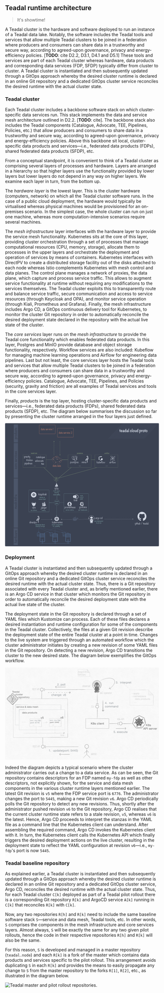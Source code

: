Teadal runtime architecture
---------------------------
> It's showtime!


A Teadal cluster is the hardware and software deployed to run an
instance of a Teadal data lake. Notably, the software includes the
Teadal tools and services that allow multiple Teadal clusters to be
joined in a federation where producers and consumers can share data
in a trustworthy and secure way, according to agreed-upon governance,
privacy and energy-efficiency policies. [**TODO**: cite D2.2, D3.1,
D4.1 and D5.1] These tools and services are part of each Teadal cluster
whereas hardware, data products and corresponding data services (FDP,
SFDP) typically differ from cluster to cluster. A Teadal cluster is
instantiated and then subsequently updated through a GitOps approach
whereby the desired cluster runtime is declared in an online Git
repository and a dedicated GitOps cluster service reconciles the
desired runtime with the actual cluster state.


### Teadal cluster

Each Teadal cluster includes a backbone software stack on which
cluster-specific data services run. This stack implements the data
and service mesh architecture outlined in D2.2. [**TODO**: cite].
The backbone stack also includes the Teadal components (Catalogue,
Advocate, TEE, Pipelines, Policies, etc.) that allow producers and
consumers to share data in a trustworthy and secure way, according
to agreed-upon governance, privacy and energy-efficiency policies.
Above this backbone sit local, cluster-specific data products and
services—i.e., federated data products (FDPs), shared federated data
products (SFDP), etc.

From a conceptual standpoint, it is convenient to think of a Teadal
cluster as comprising several layers of processes and hardware. Layers
are arranged in a hierarchy so that higher layers use the functionality
provided by lower layers but lower layers do not depend in any way on
higher layers. We examine each layer in turn, from the bottom up.

The *hardware layer* is the lowest layer. This is the cluster hardware
(computers, network) on which all the Teadal cluster software runs.
In the case of a public cloud deployment, the hardware would typically
be virtualised whereas physical machines would be provisioned for an
on-premises scenario. In the simplest case, the whole cluster can run
on just one machine, whereas more computation-intensive scenarios
require several machines.

The *mesh infrastructure* layer interfaces with the hardware layer
to provide the service mesh functionality. Kubernetes sits at the
core of this layer, providing cluster orchestration through a set
of processes that manage computational resources (CPU, memory,
storage), allocate them to processes in the upper layers and orchestrate
the deployment and operation of services by means of containers.
Kubernetes interfaces with DirectPV to create a distributed storage
facility out of the disks attached to each node whereas Istio complements
Kubernetes with mesh control and data planes. The control plane manages
a network of proxies, the data plane, which capture and process service
traffic. This allows to augment service functionality at runtime without
requiring any modifications to the services themselves. The Teadal
cluster exploits this to transparently route and balance service
traffic, secure communication and access to service resources (through
Keycloak and OPA), and monitor service operation (through Kiali,
Prometheus and Grafana). Finally, the mesh infrastructure includes
Argo CD, a GitOps continuous delivery tool for Kubernetes, to monitor
the cluster Git repository in order to automatically reconcile the
desired deployment state declared in the repository with the actual
live state of the cluster.

The *core services* layer runs on the *mesh infrastructure* to provide
the Teadal core functionality which enables federated data products.
In this layer, Postgres and MinIO provide database and object storage
functionality, respectively. Workflow services are also included:
Kubeflow for managing machine learning operations and Airflow for
engineering data pipelines. Last but not least, the core services
layer hosts the Teadal tools and services that allow multiple Teadal
clusters to be joined in a federation where producers and consumers
can share data in a trustworthy and secure way, according to agreed-upon
governance, privacy and energy-efficiency policies. Catalogue, Advocate,
TEE, Pipelines, and Policies (security, gravity and friction) are all
examples of Teadal services and tools in the core services layer.

Finally, *products* is the top layer, hosting cluster-specific data
products and services—i.e., federated data products (FDPs), shared
federated data products (SFDP), etc. The diagram below summarises
the discussion so far by presenting the cluster runtime arranged
in the four layers just defined.

![Cluster runtime stack.][dia.tech-stack]


### Deployment

A Teadal cluster is instantiated and then subsequently updated through
a GitOps approach whereby the desired cluster runtime is declared in
an online Git repository and a dedicated GitOps cluster service reconciles
the desired runtime with the actual cluster state. Thus, there is a
Git repository associated with every Teadal cluster and, as briefly
mentioned earlier, there is an Argo CD service in that cluster which
monitors the Git repository in order to automatically reconcile the
desired deployment state with the actual live state of the cluster.

The deployment state in the Git repository is declared through a
set of YAML files which Kustomize can process. Each of these files
declares a desired instantiation and runtime configuration for some
of the components in the Teadal cluster. Collectively, the files at
a given Git revision describe the deployment state of the entire
Teadal cluster at a point in time. Changes to the live system are
triggered through an automated workflow which the cluster administrator
initiates by creating a new revision of some YAML files in the Git
repository. On detecting a new revision, Argo CD transitions the
cluster to the new desired state. The diagram below exemplifies the
GitOps workflow.

![GitOps workflow.][dia.gitops]

Indeed the diagram depicts a typical scenario where the cluster administrator
carries out a change to a data service. As can be seen, the Git repository
contains descriptors for an FDP named `my-fdp` as well as other descriptors,
not explicitly shown, for the service and data mesh components in
the various cluster runtime layers mentioned earlier. The latest
Git revision is `v5` where the FDP service port is `6776`. The administrator
changes the port to `5445`, making a new Git revision `v6`. Argo CD
periodically polls the Git repository to detect any new revisions.
Thus, shortly after the administrator pushed revision `v6` to the
Git repository, Argo CD realises that the current cluster runtime
state refers to a stale revision, `v5`, whereas `v6` is the latest.
Hence, Argo CD proceeds to interpret the stanzas in the YAML file
as a command line that the Kubernetes client can understand. After
assembling the required command, Argo CD invokes the Kubernetes client
with it. In turn, the Kubernetes client calls the Kubernetes API which
finally triggers the desired deployment actions on the live cluster,
resulting in the deployment state to reflect the YAML configuration
at revision `v6`—i.e., `my-fdp`'s port is now `5445`.


### Teadal baseline repository

As explained earlier, a Teadal cluster is instantiated and then subsequently
updated through a GitOps approach whereby the desired cluster runtime
is declared in an online Git repository and a dedicated GitOps cluster
service, Argo CD, reconciles the desired runtime with the actual cluster
state. Thus, for each Teadal cluster `C[k]` deployed as part of a Teadal
pilot rollout there is a corresponding Git repository `R[k]` and ArgoCD
service `A[k]` running in `C[k]` that reconciles `R[k]` with `C[k]`.

Now, any two repositories `R[h]` and `R[k]` need to include the same
baseline software stack `S`—service and data mesh, Teadal tools, etc.
In other words, `S` comprises the components in the mesh infrastructure
and core services layers. Almost always, `S` will be exactly the same
for any two given pilot rollouts, hence the code in their respective
repositories `R[h]` and `R[k]` will also be the same.

For this reason, `S` is developed and managed in a master repository
(`teadal.node`) and each `R[k]` is a fork of the master which contains
data products and services specific to the pilot rollout. This arrangement
avoids duplicating `S` in each `R[k]` and provides the means to easily
propagate any change to `S` from the master repository to the forks
`R[1]`, `R[2]`, etc., as illustrated in the diagram below.

![Teadal master and pilot rollout repositories.][dia.cluster-repos]




[dia.cluster-repos]: ./cluster-repos.png
[dia.gitops]: ./gitops.png
[dia.tech-stack]: ./teadal.proto.png
